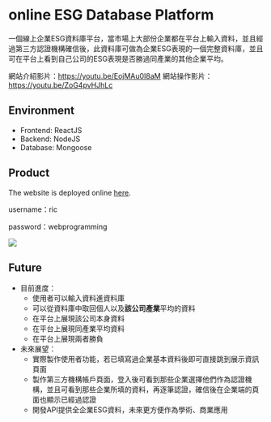 # online ESG Database Platform

一個線上企業ESG資料庫平台，當市場上大部份企業都在平台上輸入資料，並且經過第三方認證機構確信後，此資料庫可做為企業ESG表現的一個完整資料庫，並且可在平台上看到自己公司的ESG表現是否勝過同產業的其他企業平均。

網站介紹影片：https://youtu.be/EojMAu0I8aM
網站操作影片：https://youtu.be/ZoG4pvHJhLc

## Environment

- Frontend: ReactJS
- Backend: NodeJS
- Database: Mongoose

## Product

The website is deployed online [here](http://esgdbwebfinal.hopto.org:3300/).

username：ric

password：webprogramming

![](https://i.imgur.com/7jQAVsq.png)


## Future

- 目前進度：
    - 使用者可以輸入資料進資料庫
    - 可以從資料庫中取回個人以及**該公司產業**平均的資料
    - 在平台上展現該公司本身資料
    - 在平台上展現同產業平均資料
    - 在平台上展現兩者勝負
- 未來展望：
    - 實際製作使用者功能，若已填寫過企業基本資料後即可直接跳到展示資訊頁面
    - 製作第三方機構帳戶頁面，登入後可看到那些企業選擇他們作為認證機構，並且可看到那些企業所填的資料，再逐筆認證，確信後在企業端的頁面也顯示已經過認證
    - 開發API提供全企業ESG資料，未來更方便作為學術、商業應用
